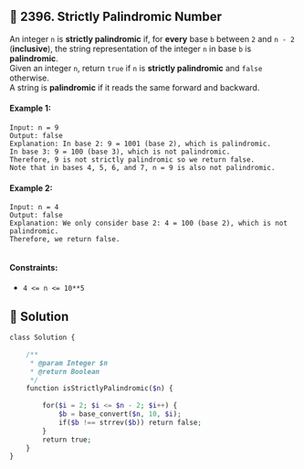 ## 📝 2396. Strictly Palindromic Number  
An integer `n` is **strictly palindromic** if, for **every** base `b` between `2` and `n - 2` (**inclusive**), the string representation of the integer `n` in base `b` is **palindromic**.  
Given an integer `n`, return `true` if `n` is **strictly palindromic** and `false` otherwise.  
A string is **palindromic** if it reads the same forward and backward.  
     
  
#### Example 1:  

```
Input: n = 9
Output: false
Explanation: In base 2: 9 = 1001 (base 2), which is palindromic.
In base 3: 9 = 100 (base 3), which is not palindromic.
Therefore, 9 is not strictly palindromic so we return false.
Note that in bases 4, 5, 6, and 7, n = 9 is also not palindromic.

```
#### Example 2:  

```
Input: n = 4
Output: false
Explanation: We only consider base 2: 4 = 100 (base 2), which is not palindromic.
Therefore, we return false.


```
  
#### Constraints:  
+ `4 <= n <= 10**5`  
  
## 📝 Solution 
```php  
class Solution {  
  
    /**  
     * @param Integer $n  
     * @return Boolean  
     */  
    function isStrictlyPalindromic($n) {  
          
        for($i = 2; $i <= $n - 2; $i++) {  
            $b = base_convert($n, 10, $i);  
            if($b !== strrev($b)) return false;  
        }  
        return true;  
    }  
}  
```  
